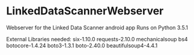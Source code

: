# LinkedDataScannerWebserver
Webserver for the Linked Data Scanner android app
Runs on Python 3.5.1

External Libraries needed:
six-1.10.0
requests-2.10.0
mechanicalsoup
bs4
botocore-1.4.24
boto3-1.3.1
boto-2.40.0
beautifulsoup4-4.4.1
